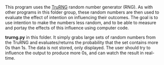 This program uses the [TruRNG](https://ubld.it/truerng_v3) random number generator (RNG). As with other programs in this folder group, these random numbers are then used to evaluate the effect of intention on influencing their outcomes. The goal is to use intention to make the numbers less random, and to be able to measure and portay the effects of this influence using computer code.

**trurng.py** in this folder. It simply grabs large sets of random numbers from the TruRNG and evaluates/returns the probability that the set contains more 0s than 1s. The data is not stored, only displayed. The user should try to influence the output to produce more 0s, and can watch the result in real-time.
